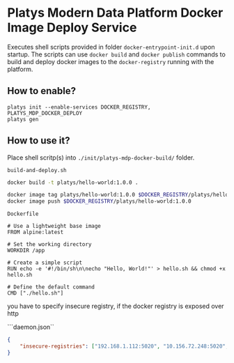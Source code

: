 # Platys Modern Data Platform Docker Image Deploy Service

Executes shell scripts provided in folder `docker-entrypoint-init.d` upon startup. The scripts can use `docker build` and `docker publish` commands to build and deploy docker images to the `docker-registry` running with the platform.

## How to enable?

```
platys init --enable-services DOCKER_REGISTRY, PLATYS_MDP_DOCKER_DEPLOY
platys gen
```

## How to use it?

Place shell scritp(s) into `./init/platys-mdp-docker-build/` folder.

`build-and-deploy.sh`

```bash
docker build -t platys/hello-world:1.0.0 .

docker image tag platys/hello-world:1.0.0 $DOCKER_REGISTRY/platys/hello-world:1.0.0
docker image push $DOCKER_REGISTRY/platys/hello-world:1.0.0
```

`Dockerfile`

```
# Use a lightweight base image
FROM alpine:latest

# Set the working directory
WORKDIR /app

# Create a simple script
RUN echo -e '#!/bin/sh\n\necho "Hello, World!"' > hello.sh && chmod +x hello.sh

# Define the default command
CMD ["./hello.sh"]
```

you have to specify insecure registry, if the docker registry is exposed over http

```daemon.json``

```json
{
    "insecure-registries": ["192.168.1.112:5020", "10.156.72.248:5020", "localhost:5020"]
}
```





